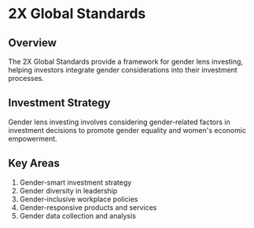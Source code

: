 # 2X Global Standards

## Overview
The 2X Global Standards provide a framework for gender lens investing, helping investors integrate gender considerations into their investment processes.

## Investment Strategy
Gender lens investing involves considering gender-related factors in investment decisions to promote gender equality and women's economic empowerment.

## Key Areas
1. Gender-smart investment strategy
2. Gender diversity in leadership
3. Gender-inclusive workplace policies
4. Gender-responsive products and services
5. Gender data collection and analysis 